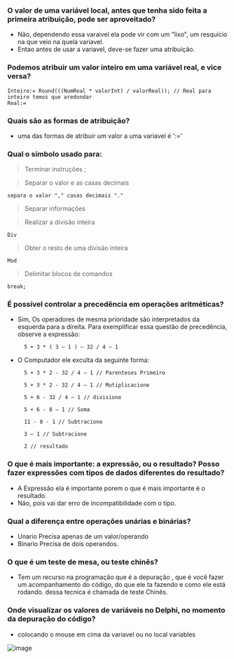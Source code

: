 ### O valor de uma variável local, antes que tenha sido feita a primeira atribuição, pode ser aproveitado?
- Não, dependendo essa varaivel ela pode vir com um "lixo", um resquicio na que veio na quela variavel.
- Entao antes de usar a variavel, deve-se fazer uma atribuição.

### Podemos atribuir um valor inteiro em uma variável real, e vice versa?
    Inteiro:= Round(((NumReal * valorInt) / valorReal)); // Real para inteiro temos que aredondar
    Real:=

### Quais são as formas de atribuição?
- uma das formas de atribuir um valor a uma variavel é ':='
### Qual o símbolo usado para:
> Terminar instruções
    ;

> Separar o valor e as casas decimais
    
    separa o valor "," casas decimais "."

> Separar informações

>Realizar a divisão inteira
    
    Div
    
>Obter o resto de uma divisão inteira

    Mod

>Delimitar blocos de comandos

    break;

### É possível controlar a precedência em operações aritméticas?
- Sim, Os operadores de mesma prioridade são interpretados da esquerda para a direita. Para exemplificar essa questão de precedência, observe a expressão:
    
        5 + 3 * ( 3 – 1 ) – 32 / 4 – 1

- O Computador ele exculta da seguinte forma:

        5 + 3 * 2 - 32 / 4 – 1 // Parenteses Primeiro

        5 + 3 * 2 - 32 / 4 – 1 // Mutiplicacione

        5 + 6 - 32 / 4 – 1 // divisione

        5 + 6 - 8 – 1 // Soma
    
        11 - 8 - 1 // Subtracione

        3 – 1 // Subtracione

        2 // resultado

### O que é mais importante: a expressão, ou o resultado? Posso fazer expressões  com tipos de dados diferentes do resultado?
- A Expressão ela é importante porem o que é mais importante é o resultado.
- Não, pois vai dar erro de incompatibilidade com o tipo.

### Qual a diferença entre operações unárias e binárias?
- Unario Precisa apenas de um valor/operando
- Binario Precisa de dois operandos.

### O que é um teste de mesa, ou teste chinês?
- Tem um recurso na programação que é a depuração , que é você fazer um acompanhamento do código, do que ele ta fazendo e como ele está rodando. dessa tecnica é chamada de teste Chinês.

### Onde visualizar os valores de variáveis no Delphi, no momento da depuração do código?
- colocando o mouse em cima da variavel ou no local variables

![image](https://user-images.githubusercontent.com/58851247/172911886-049c9e66-96f7-4718-8c10-64efb2189d00.png)